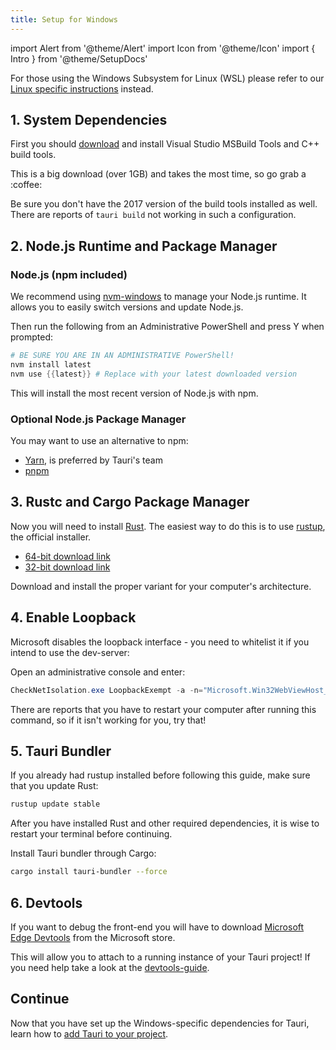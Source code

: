```yaml
---
title: Setup for Windows
---
```


import Alert from '@theme/Alert'
import Icon from '@theme/Icon'
import { Intro } from '@theme/SetupDocs'

<Alert title="Note">

For those using the Windows Subsystem for Linux (WSL) please refer to our [Linux specific instructions](/docs/getting-started/setup-linux) instead.
</Alert>

<Intro />

## 1. System Dependencies&nbsp;<Icon title="alert" color="danger"/>

First you should <a href="https://aka.ms/buildtools" target="_blank">download</a> and install Visual Studio MSBuild Tools and C++ build tools.

<Alert title="Note">
This is a big download (over 1GB) and takes the most time, so go grab a :coffee:
</Alert>

<Alert type="warning">

Be sure you don't have the 2017 version of the build tools installed as well. There are reports of `tauri build` not working in such a configuration.
</Alert>

## 2. Node.js Runtime and Package Manager&nbsp;<Icon title="control-skip-forward" color="warning"/>

### Node.js (npm included)

We recommend using <a href="https://github.com/coreybutler/nvm-windows#installation--upgrades" target="_blank">nvm-windows</a> to manage your Node.js runtime. It allows you to easily switch versions and update Node.js.

Then run the following from an Administrative PowerShell and press Y when prompted:

```powershell
# BE SURE YOU ARE IN AN ADMINISTRATIVE PowerShell!
nvm install latest
nvm use {{latest}} # Replace with your latest downloaded version
```

This will install the most recent version of Node.js with npm.

### Optional Node.js Package Manager

You may want to use an alternative to npm:

- <a href="https://yarnpkg.com/getting-started" target="_blank">Yarn</a>, is preferred by Tauri's team
- <a href="https://pnpm.js.org/en/installation" target="_blank">pnpm</a>

## 3. Rustc and Cargo Package Manager&nbsp;<Icon title="control-skip-forward" color="warning"/>

Now you will need to install <a href="https://www.rust-lang.org/" target="_blank">Rust</a>. The easiest way to do this is to use <a href="https://rustup.rs/" target="_blank">rustup</a>, the official installer.

- <a href="https://win.rustup.rs/x86_64" target="_blank">64-bit download link</a>
- <a href="https://win.rustup.rs/i686" target="_blank">32-bit download link</a>

Download and install the proper variant for your computer's architecture.

## 4. Enable Loopback&nbsp;<Icon title="control-skip-forward" color="warning"/>

Microsoft disables the loopback interface - you need to whitelist it if you intend to use the dev-server:

Open an administrative console and enter:

```powershell
CheckNetIsolation.exe LoopbackExempt -a -n="Microsoft.Win32WebViewHost_cw5n1h2txyewy"
```

<Alert title="Note">
There are reports that you have to restart your computer after running this command, so if it isn't working for you, try that!
</Alert>

## 5. Tauri Bundler&nbsp;<Icon title="alert" color="danger"/>

If you already had rustup installed before following this guide, make sure that you update Rust:

```powershell
rustup update stable
```

After you have installed Rust and other required dependencies, it is wise to restart your terminal before continuing.

Install Tauri bundler through Cargo:

```sh
cargo install tauri-bundler --force
```

## 6. Devtools&nbsp;<Icon title="info-alt" color="info"/>

If you want to debug the front-end you will have to download <a href="https://www.microsoft.com/store/p/microsoft-edge-devtools-preview/9mzbfrmz0mnj" target="_blank">Microsoft Edge Devtools</a> from the Microsoft store.

This will allow you to attach to a running instance of your Tauri project!
If you need help take a look at the <a href="https://docs.microsoft.com/en-us/microsoft-edge/devtools-guide" target="_blank">devtools-guide</a>.

## Continue

Now that you have set up the Windows-specific dependencies for Tauri, learn how to [add Tauri to your project](/docs/usage/development/integration).
